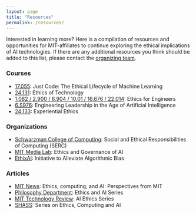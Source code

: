 ```yaml
---
layout: page
title: "Resources"
permalink: /resources/
---
```


Interested in learning more? Here is a compilation of resources and opportunities for MIT-affiliates to continue exploring the ethical implications of AI technologies. If there are any additional resources you think should be added to this list, please contact the [organizing team](https://mitaiethics.github.io/organizers). 

### Courses

<ul>
  <li><a href="http://student.mit.edu/catalog/search.cgi?search=17.055">17.055</a>: Just Code: The Ethical Lifecycle of Machine Learning </li>
  <li><a href="http://student.mit.edu/catalog/search.cgi?search=24.131">24.131</a>: Ethics of Technology</li>
  <li><a href="http://student.mit.edu/catalog/search.cgi?search=1.082">1.082 / 2.900 / 6.904 / 10.01 / 16.676 / 22.014</a>: Ethics for Engineers</li>
  <li><a href="https://gelp.mit.edu/gel-grad-ai">6.S976</a>: Engineering Leadership in the Age of Artificial Intelligence</li>
  <li><a href="https://experientialethics.mit.edu/">24.133</a>: Experiential Ethics</li>
</ul>

### Organizations

<ul>
  <li><a href="https://computing.mit.edu/SERC">Schwarzman College of Computing</a>: Social and Ethical Responsibilities of Computing (SERC)</li>
  <li><a href="https://www.media.mit.edu/groups/ethics-and-governance/overview/">MIT Media Lab</a>: Ethics and Governance of AI</li>
  <li><a href="https://www.rianabshah.com/ethixai">EthixAI</a>: Initiative to Alleviate Algorithmic Bias</li>
</ul>


### Articles

<ul>
  <li><a href="https://news.mit.edu/2019/ethics-computing-and-ai-perspectives-mit-0318">MIT News</a>: Ethics, computing, and AI: Perspectives from MIT</li>
  <li><a href="https://philosophy.mit.edu/ethicsandai/">Philosophy Department</a>: Ethics and AI Series</li>
  <li><a href="https://www.technologyreview.com/topic/tech-policy/ai-ethics/">MIT Technology Review</a>: AI Ethics Series</li>
  <li><a href="https://shass.mit.edu/news/news-2019-ethics-computing-and-ai-perspectives-mit">SHASS</a>: Series on Ethics, Computing and AI</li>
</ul>
